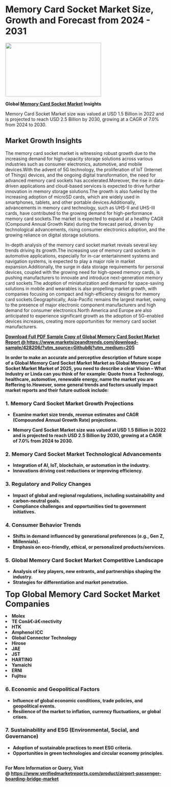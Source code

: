 <H1>Memory Card Socket Market Size, Growth and Forecast from 2024 - 2031</H1><img class="aligncenter size-medium wp-image-584254" src="https://thirdeyenews.in/wp-content/uploads/2024/09/Global-Market-Research-300x168.jpeg" alt="" width="300" height="168" /><p><strong>Global&nbsp;<a href="https://www.marketsizeandtrends.com/download-sample/428206/?utm_source=Github8j?utm_medium=205">Memory Card Socket Market</a> Insights</strong></p><p>Memory Card Socket Market size was valued at USD 1.5 Billion in 2022 and is projected to reach USD 2.5 Billion by 2030, growing at a CAGR of 7.0% from 2024 to 2030.</p><p><h2>Market Growth Insights</h2> <p>The memory card socket market is witnessing robust growth due to the increasing demand for high-capacity storage solutions across various industries such as consumer electronics, automotive, and mobile devices.With the advent of 5G technology, the proliferation of IoT (Internet of Things) devices, and the ongoing digital transformation, the need for advanced memory card sockets has accelerated.Moreover, the rise in data-driven applications and cloud-based services is expected to drive further innovation in memory storage solutions.The growth is also fueled by the increasing adoption of microSD cards, which are widely used in smartphones, tablets, and other portable devices.Additionally, advancements in memory card technology, such as UHS-II and UHS-III cards, have contributed to the growing demand for high-performance memory card sockets.The market is expected to expand at a healthy CAGR (Compound Annual Growth Rate) during the forecast period, driven by technological advancements, rising consumer electronics adoption, and the growing reliance on digital storage solutions.</p> <p><strong><a href="#"></a></strong></p> <p>In-depth analysis of the memory card socket market reveals several key trends driving its growth.The increasing use of memory card sockets in automotive applications, especially for in-car entertainment systems and navigation systems, is expected to play a major role in market expansion.Additionally, the surge in data storage requirements for personal devices, coupled with the growing need for high-speed memory cards, is pushing manufacturers to innovate and introduce next-generation memory card sockets.The adoption of miniaturization and demand for space-saving solutions in mobile and wearables is also propelling market growth, with companies focusing on compact and high-efficiency designs for memory card sockets.Geographically, Asia-Pacific remains the largest market, owing to the presence of major electronic component manufacturers and high demand for consumer electronics.North America and Europe are also anticipated to experience significant growth as the adoption of 5G-enabled devices increases, creating more opportunities for memory card socket manufacturers.</p> <p><strong><a href="#"></p><p><span class=""><strong>Download Full PDF Sample Copy of Global Memory Card Socket Market Report</strong> @ <a href="https://www.marketsizeandtrends.com/download-sample/428206/?utm_source=Github8j?utm_medium=205" target="_blank">https://www.marketsizeandtrends.com/download-sample/428206/?utm_source=Github8j?utm_medium=205</a></span></p><p>In order to make an accurate and perceptive description of future scope of a Global&nbsp;Memory Card Socket Market Market as Global&nbsp;Memory Card Socket Market Market of 2025, you need to describe a clear Vision &ndash; What Industry or Linda can you think of for example: Quote from a Technology, healthcare, automotive, renewable energy, name the market you are Reffering to.However, some general trends and factors usually impact market reports and their future outlook include:</p><h3>1.&nbsp;<strong>Memory Card Socket Market Growth Projections</strong></h3><ul><li>Examine market size trends, revenue estimates and CAGR (Compounded Annual Growth Rate) projections.</li><li><p>Memory Card Socket Market size was valued at USD 1.5 Billion in 2022 and is projected to reach USD 2.5 Billion by 2030, growing at a CAGR of 7.0% from 2024 to 2030.</p></li></ul><h3>2.&nbsp;<strong>Memory Card Socket Market Technological Advancements</strong></h3><ul><li>Integration of AI, IoT, blockchain, or automation in the industry.</li><li>Innovations driving cost reductions or improving efficiency.</li></ul><h3>3.&nbsp;<strong>Regulatory and Policy Changes</strong></h3><ul><li>Impact of global and regional regulations, including sustainability and carbon-neutral goals.</li><li>Compliance challenges and opportunities tied to government initiatives.</li></ul><h3>4.&nbsp;<strong>Consumer Behavior Trends</strong></h3><ul><li>Shifts in demand influenced by generational preferences (e.g., Gen Z, Millennials).</li><li>Emphasis on eco-friendly, ethical, or personalized products/services.</li></ul><h3>5.&nbsp;<strong>Global Memory Card Socket Market Competitive Landscape</strong></h3><ul><li>Analysis of key players, new entrants, and partnerships shaping the industry.</li><li>Strategies for differentiation and market penetration.</li></ul><p data-pm-slice="1 1 []"><span style="color: inherit; font-family: inherit; font-size: 25px;">Top Global Memory Card Socket Market Companies</span></p><div class="" data-test-id=""><p><li>Molex</li><li> TE Conâ€‹â€‹nectivity</li><li> HTK</li><li> Amphenol ICC</li><li> Global Connector Technology</li><li> Hirose</li><li> JAE</li><li> JST</li><li> HARTING</li><li> Yamaichi</li><li> ERNI</li><li> Fujitsu</li></p></div><h3>6.&nbsp;<strong>Economic and Geopolitical Factors</strong></h3><ul><li>Influence of global economic conditions, trade policies, and geopolitical events.</li><li>Resilience of the market to inflation, currency fluctuations, or global crises.</li></ul><h3>7.&nbsp;<strong>Sustainability and ESG (Environmental, Social, and Governance)</strong></h3><ul><li>Adoption of sustainable practices to meet ESG criteria.</li><li>Opportunities in green technologies and circular economy principles.</li></ul><h2><strong style="font-size: 14px;">For More Information or Query, Visit @&nbsp;</strong><a style="background-color: #ffffff; font-size: 14px;" href="https://www.marketsizeandtrends.com/report/memory-card-socket-market/" target="_blank">https://www.verifiedmarketreports.com/product/airport-passenger-boarding-bridge-market</a></h2>